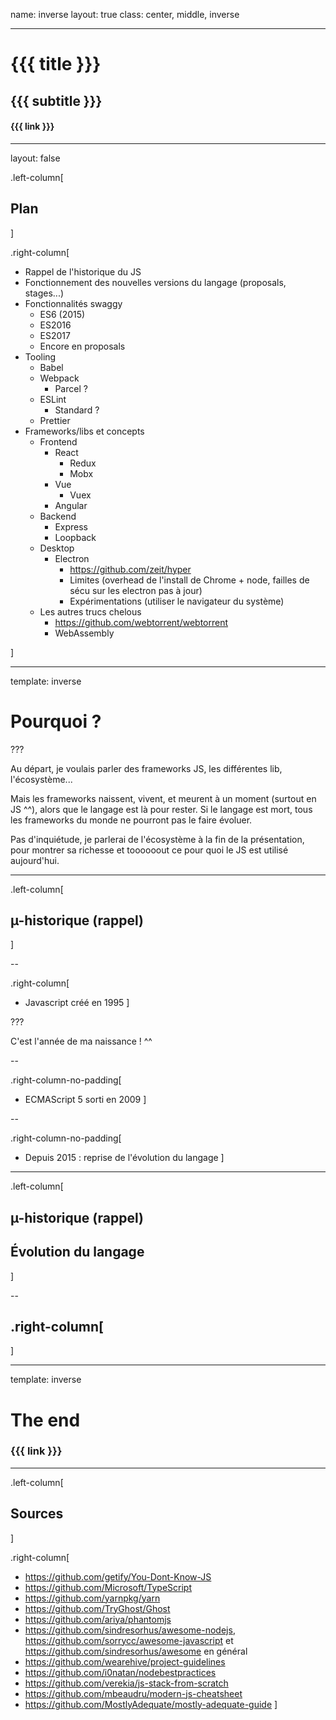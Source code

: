 name: inverse
layout: true
class: center, middle, inverse

---

# {{{ title }}}
## {{{ subtitle }}}

#### {{{ link }}}

---
layout: false

.left-column[
## Plan
]

.right-column[
- Rappel de l'historique du JS
- Fonctionnement des nouvelles versions du langage (proposals, stages...)
- Fonctionnalités swaggy
  - ES6 (2015)
  - ES2016
  - ES2017
  - Encore en proposals
- Tooling
  - Babel
  - Webpack
    - Parcel ?
  - ESLint
    - Standard ?
  - Prettier
- Frameworks/libs et concepts
  - Frontend
    - React
      - Redux
      - Mobx
    - Vue
      - Vuex
    - Angular
  - Backend
    - Express
    - Loopback
  - Desktop
    - Electron
      - https://github.com/zeit/hyper
      - Limites (overhead de l'install de Chrome + node, failles de sécu sur les electron pas à jour)
      - Expérimentations (utiliser le navigateur du système)
  - Les autres trucs chelous
    - https://github.com/webtorrent/webtorrent
    - WebAssembly

]

---
template: inverse

# Pourquoi ?

???

Au départ, je voulais parler des frameworks JS, les différentes lib, l'écosystème...

Mais les frameworks naissent, vivent, et meurent à un moment (surtout en JS ^^),
alors que le langage est là pour rester. Si le langage est mort, tous les frameworks
du monde ne pourront pas le faire évoluer.

Pas d'inquiétude, je parlerai de l'écosystème à la fin de la présentation, pour
montrer sa richesse et toooooout ce pour quoi le JS est utilisé aujourd'hui.

---

.left-column[
## µ-historique (rappel)
]

--

.right-column[
- Javascript créé en 1995
]

???

C'est l'année de ma naissance ! ^^

--

.right-column-no-padding[
- ECMAScript 5 sorti en 2009
]

--

.right-column-no-padding[
- Depuis 2015 : reprise de l'évolution du langage
]

---

.left-column[
## µ-historique (rappel)
## Évolution du langage
]

--

.right-column[
-
]

---
template: inverse

# The end

### {{{ link }}}

---

.left-column[
## Sources
]

.right-column[
- https://github.com/getify/You-Dont-Know-JS
- https://github.com/Microsoft/TypeScript
- https://github.com/yarnpkg/yarn
- https://github.com/TryGhost/Ghost
- https://github.com/ariya/phantomjs
- https://github.com/sindresorhus/awesome-nodejs, https://github.com/sorrycc/awesome-javascript et https://github.com/sindresorhus/awesome en général
- https://github.com/wearehive/project-guidelines
- https://github.com/i0natan/nodebestpractices
- https://github.com/verekia/js-stack-from-scratch
- https://github.com/mbeaudru/modern-js-cheatsheet
- https://github.com/MostlyAdequate/mostly-adequate-guide
]
